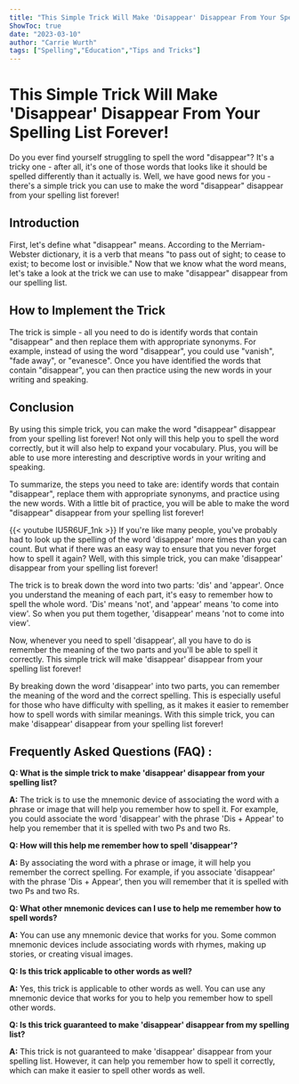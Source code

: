 ```yaml
---
title: "This Simple Trick Will Make 'Disappear' Disappear From Your Spelling List Forever!"
ShowToc: true 
date: "2023-03-10"
author: "Carrie Wurth" 
tags: ["Spelling","Education","Tips and Tricks"]
---
```

# This Simple Trick Will Make 'Disappear' Disappear From Your Spelling List Forever!

Do you ever find yourself struggling to spell the word "disappear"? It's a tricky one - after all, it's one of those words that looks like it should be spelled differently than it actually is. Well, we have good news for you - there's a simple trick you can use to make the word "disappear" disappear from your spelling list forever! 

## Introduction 

First, let's define what "disappear" means. According to the Merriam-Webster dictionary, it is a verb that means "to pass out of sight; to cease to exist; to become lost or invisible." Now that we know what the word means, let's take a look at the trick we can use to make "disappear" disappear from our spelling list. 

## How to Implement the Trick 

The trick is simple - all you need to do is identify words that contain "disappear" and then replace them with appropriate synonyms. For example, instead of using the word "disappear", you could use "vanish", "fade away", or "evanesce". Once you have identified the words that contain "disappear", you can then practice using the new words in your writing and speaking. 

## Conclusion 

By using this simple trick, you can make the word "disappear" disappear from your spelling list forever! Not only will this help you to spell the word correctly, but it will also help to expand your vocabulary. Plus, you will be able to use more interesting and descriptive words in your writing and speaking. 

To summarize, the steps you need to take are: identify words that contain "disappear", replace them with appropriate synonyms, and practice using the new words. With a little bit of practice, you will be able to make the word "disappear" disappear from your spelling list forever!

{{< youtube IU5R6UF_1nk >}} 
If you're like many people, you've probably had to look up the spelling of the word 'disappear' more times than you can count. But what if there was an easy way to ensure that you never forget how to spell it again? Well, with this simple trick, you can make 'disappear' disappear from your spelling list forever!

The trick is to break down the word into two parts: 'dis' and 'appear'. Once you understand the meaning of each part, it's easy to remember how to spell the whole word. 'Dis' means 'not', and 'appear' means 'to come into view'. So when you put them together, 'disappear' means 'not to come into view'.

Now, whenever you need to spell 'disappear', all you have to do is remember the meaning of the two parts and you'll be able to spell it correctly. This simple trick will make 'disappear' disappear from your spelling list forever!

By breaking down the word 'disappear' into two parts, you can remember the meaning of the word and the correct spelling. This is especially useful for those who have difficulty with spelling, as it makes it easier to remember how to spell words with similar meanings. With this simple trick, you can make 'disappear' disappear from your spelling list forever!

## Frequently Asked Questions (FAQ) :
**Q: What is the simple trick to make 'disappear' disappear from your spelling list?**

**A:** The trick is to use the mnemonic device of associating the word with a phrase or image that will help you remember how to spell it. For example, you could associate the word 'disappear' with the phrase 'Dis + Appear' to help you remember that it is spelled with two Ps and two Rs. 

**Q: How will this help me remember how to spell 'disappear'?**

**A:** By associating the word with a phrase or image, it will help you remember the correct spelling. For example, if you associate 'disappear' with the phrase 'Dis + Appear', then you will remember that it is spelled with two Ps and two Rs. 

**Q: What other mnemonic devices can I use to help me remember how to spell words?**

**A:** You can use any mnemonic device that works for you. Some common mnemonic devices include associating words with rhymes, making up stories, or creating visual images. 

**Q: Is this trick applicable to other words as well?**

**A:** Yes, this trick is applicable to other words as well. You can use any mnemonic device that works for you to help you remember how to spell other words. 

**Q: Is this trick guaranteed to make 'disappear' disappear from my spelling list?**

**A:** This trick is not guaranteed to make 'disappear' disappear from your spelling list. However, it can help you remember how to spell it correctly, which can make it easier to spell other words as well.





